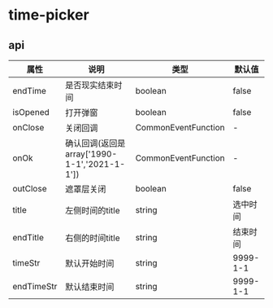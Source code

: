 
# time-picker


## api
|  属性   | 说明  | 类型 | 默认值 |
|  ----  | ----  | ---- | ---- |
| endTime | 是否现实结束时间 | boolean | false |
| isOpened | 打开弹窗 | boolean | false |
| onClose | 关闭回调 | CommonEventFunction | - |
| onOk | 确认回调(返回是array['1990-1-1','2021-1-1']) | CommonEventFunction | - |
| outClose | 遮罩层关闭 | boolean | false |
| title | 左侧时间的title | string | 选中时间 |
| endTitle | 右侧的时间title | string | 结束时间 |
| timeStr | 默认开始时间 | string | 9999-1-1 |
| endTimeStr | 默认结束时间 | string | 9999-1-1 |
